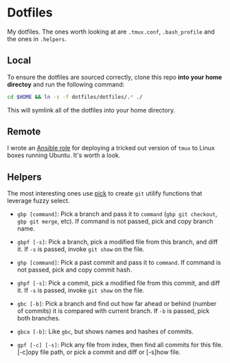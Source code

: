 # Dotfiles

My dotfiles. The ones worth looking at are `.tmux.conf`, `.bash_profile` and the ones in `.helpers`.

## Local

To ensure the dotfiles are sourced correctly, clone this repo __into your home directoy__ and run the following command:

~~~sh
cd $HOME && ln -s -f dotfiles/dotfiles/.* ./
~~~

This will symlink all of the dotfiles into your home directory.


## Remote

I wrote an [Ansible role](https://github.com/kylebebak/ansible-tmux) for deploying a tricked out version of `tmux` to Linux boxes running Ubuntu. It's worth a look.


## Helpers

The most interesting ones use [pick](https://github.com/thoughtbot/pick) to create `git` utilify functions that leverage fuzzy select.


- `gbp [command]`: Pick a branch and pass it to `command` (`gbp git checkout`, `gbp git merge`, etc). If command is not passed, pick and copy branch name.
- `gbpf [-s]`: Pick a branch, pick a modified file from this branch, and diff it. If `-s` is passed, invoke `git show` on the file.

- `ghp [command]`: Pick a past commit and pass it to `command`. If command is not passed, pick and copy commit hash.
- `ghpf [-s]`: Pick a commit, pick a modified file from this commit, and diff it. If `-s` is passed, invoke `git show` on the file.

- `gbc [-b]`: Pick a branch and find out how far ahead or behind (number of commits) it is compared with current branch. If `-b` is passed, pick both branches.
- `gbca [-b]`: Like `gbc`, but shows names and hashes of commits.

- `gpf [-c] [-s]`: Pick any file from index, then find all commits for this file. [-c]opy file path, or pick a commit and diff or [-s]how file.

